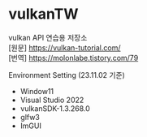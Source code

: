 # vulkanTW

vulkan API 연습용 저장소  
[원문] https://vulkan-tutorial.com/  
[번역] https://molonlabe.tistory.com/79


Environment Setting (23.11.02 기준)
- Window11
- Visual Studio 2022
- vulkanSDK-1.3.268.0
- glfw3
- ImGUI
